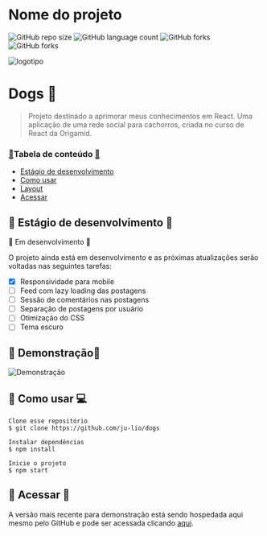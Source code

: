 # Nome do projeto

![GitHub repo size](https://img.shields.io/github/repo-size/ju-lio/dogs?style=for-the-badge) ![GitHub language count](https://img.shields.io/github/languages/count/ju-lio/dogs?style=for-the-badge) ![GitHub forks](https://img.shields.io/github/last-commit/ju-lio/dogs?style=for-the-badge) ![GitHub forks](https://img.shields.io/github/languages/top/ju-lio/dogs?style=for-the-badge)

![logotipo][def]

# Dogs 🐶

> Projeto destinado a aprimorar meus conhecimentos em React. Uma aplicação de uma rede social para cachorros, criada no curso de React da Origamid.

### [📃](https://emojipedia.org/page-with-curl)Tabela de conteúdo [📃](https://emojipedia.org/page-with-curl)

* [Estágio de desenvolvimento](#est%C3%A1gio-de-desenvolvimento)
* [Como usar](#como-usar)
* [Layout](#layout)
* [Acessar](#acessar)

## 🚧 Estágio de desenvolvimento 🚧

🚧 Em desenvolvimento 🚧

O projeto ainda está em desenvolvimento e as próximas atualizações serão voltadas nas seguintes tarefas:

* [X] Responsividade para mobile
* [ ] Feed com lazy loading das postagens
* [ ] Sessão de comentários nas postagens
* [ ] Separação de postagens por usuário
* [ ] Otimização do CSS
* [ ] Tema escuro

## 🤖 Demonstração📱

<img src="./img/example.png" alt="Demonstração">

## 🔨 Como usar 💻

```
Clone esse repositório
$ git clone https://github.com/ju-lio/dogs

Instalar dependências
$ npm install

Inicie o projeto
$ npm start
```

## 🔗 Acessar 🚀

A versão mais recente para demonstração está sendo hospedada aqui mesmo pelo GitHub e pode ser acessada clicando [aqui](https://ju-lio.github.io/).

[def]: .media/img_0.png
